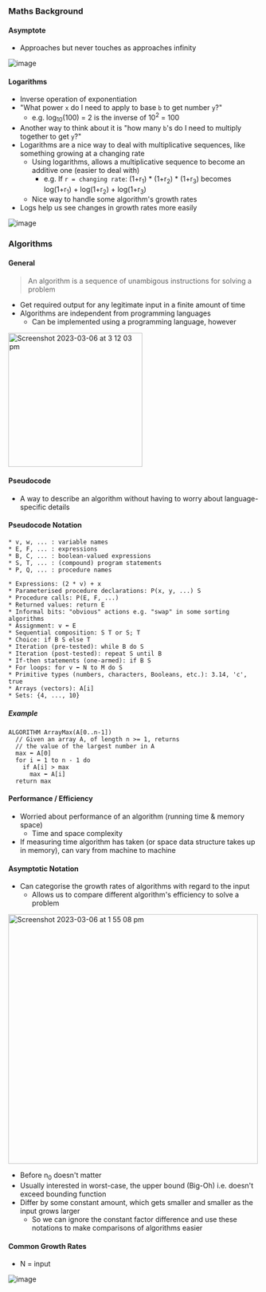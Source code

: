 ### Maths Background

#### Asymptote
* Approaches but never touches as approaches infinity

![image](https://user-images.githubusercontent.com/39176556/223015349-65f6d998-6aff-4a1c-be61-c3753f280997.png)

#### Logarithms
* Inverse operation of exponentiation
* "What power `x` do I need to apply to base `b` to get number `y`?"
  * e.g. log<sub>10</sub>(100) = 2 is the inverse of 10<sup>2</sup> = 100
* Another way to think about it is "how many `b`'s do I need to multiply together to get `y`?"
* Logarithms are a nice way to deal with multiplicative sequences, like something growing at a changing rate
  * Using logarithms, allows a multiplicative sequence to become an additive one (easier to deal with)
    * e.g. If `r = changing rate`: (1+r<sub>1</sub>) * (1+r<sub>2</sub>) * (1+r<sub>3</sub>) becomes log(1+r<sub>1</sub>) + log(1+r<sub>2</sub>) + log(1+r<sub>3</sub>)
  * Nice way to handle some algorithm's growth rates 
* Logs help us see changes in growth rates more easily

![image](https://user-images.githubusercontent.com/39176556/223023273-3ce64475-9483-4999-8fa7-8c620acf9643.png)


### Algorithms

#### General
> An algorithm is a sequence of unambigous instructions for solving a problem
* Get required output for any legitimate input in a finite amount of time
* Algorithms are independent from programming languages
  * Can be implemented using a programming language, however

<img width="269" alt="Screenshot 2023-03-06 at 3 12 03 pm" src="https://user-images.githubusercontent.com/39176556/223024446-33a1e57e-ea93-4107-93d6-7b3138d7b7ca.png">

#### Pseudocode
* A way to describe an algorithm without having to worry about language-specific details

#### Pseudocode Notation
```
* v, w, ... : variable names
* E, F, ... : expressions
* B, C, ... : boolean-valued expressions
* S, T, ... : (compound) program statements
* P, Q, ... : procedure names

* Expressions: (2 * v) + x
* Parameterised procedure declarations: P(x, y, ...) S
* Procedure calls: P(E, F, ...)
* Returned values: return E
* Informal bits: "obvious" actions e.g. "swap" in some sorting algorithms
* Assignment: v ⬅ E
* Sequential composition: S T or S; T
* Choice: if B S else T
* Iteration (pre-tested): while B do S
* Iteration (post-tested): repeat S until B
* If-then statements (one-armed): if B S
* For loops: for v ⬅ N to M do S
* Primitive types (numbers, characters, Booleans, etc.): 3.14, 'c', true
* Arrays (vectors): A[i]
* Sets: {4, ..., 10}
```

##### Example
```
ALGORITHM ArrayMax(A[0..n-1])
  // Given an array A, of length n >= 1, returns
  // the value of the largest number in A
  max ⬅ A[0]
  for i ⬅ 1 to n - 1 do
    if A[i] > max
      max ⬅ A[i]
  return max
```
 

#### Performance / Efficiency
* Worried about performance of an algorithm (running time & memory space)
  * Time and space complexity
* If measuring time algorithm has taken (or space data structure takes up in memory), can vary from machine to machine

#### Asymptotic Notation
* Can categorise the growth rates of algorithms with regard to the input
  * Allows us to compare different algorithm's efficiency to solve a problem
<img width="501" alt="Screenshot 2023-03-06 at 1 55 08 pm" src="https://user-images.githubusercontent.com/39176556/223016634-ddcfc65b-5df7-4c6e-b662-f44af3386cb3.png">

* Before n<sub>0</sub> doesn't matter
* Usually interested in worst-case, the upper bound (Big-Oh) i.e. doesn't exceed bounding function
* Differ by some constant amount, which gets smaller and smaller as the input grows larger
  * So we can ignore the constant factor difference and use these notations to make comparisons of algorithms easier

#### Common Growth Rates
* N = input

![image](https://user-images.githubusercontent.com/39176556/223018262-2856e510-dd71-4720-8d50-2ac709246362.png)
